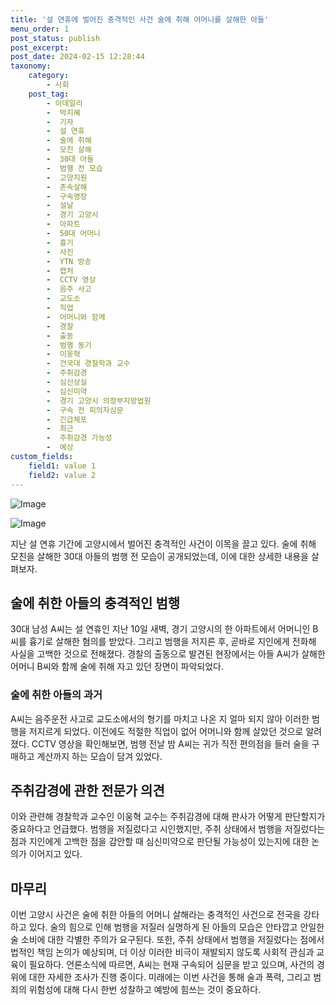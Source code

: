 ```yaml
---
title: '설 연휴에 벌어진 충격적인 사건 술에 취해 어머니를 살해한 아들'
menu_order: 1
post_status: publish
post_excerpt: 
post_date: 2024-02-15 12:28:44
taxonomy:
    category:
        - 사회
    post_tag:
        - 이데일리
        -  박지혜
        -  기자
        -  설 연휴
        -  술에 취해
        -  모친 살해
        -  30대 아들
        -  범행 전 모습
        -  고양지원
        -  존속살해
        -  구속영장
        -  설날
        -  경기 고양시
        -  아파트
        -  50대 어머니
        -  흉기
        -  사진
        -  YTN 방송
        -  캡처
        -  CCTV 영상
        -  음주 사고
        -  교도소
        -  직업
        -  어머니와 함께
        -  경찰
        -  출동
        -  범행 동기
        -  이웅혁
        -  건국대 경찰학과 교수
        -  주취감경
        -  심신상실
        -  심신미약
        -  경기 고양시 의정부지방법원
        -  구속 전 피의자심문
        -  긴급체포
        -  최근
        -  주취감경 가능성
        -  예상
custom_fields:
    field1: value 1
    field2: value 2
---
```


![Image](https://imgnews.pstatic.net/image/018/2024/02/13/0005671974_001_20240213094503239.jpg?type=w647)

![Image](https://imgnews.pstatic.net/image/018/2024/02/13/0005671974_002_20240213094503253.jpg?type=w647)

지난 설 연휴 기간에 고양시에서 벌어진 충격적인 사건이 이목을 끌고 있다. 술에 취해 모친을 살해한 30대 아들의 범행 전 모습이 공개되었는데, 이에 대한 상세한 내용을 살펴보자.
## 술에 취한 아들의 충격적인 범행
30대 남성 A씨는 설 연휴인 지난 10일 새벽, 경기 고양시의 한 아파트에서 어머니인 B씨를 흉기로 살해한 혐의를 받았다. 그리고 범행을 저지른 후, 곧바로 지인에게 전화해 사실을 고백한 것으로 전해졌다. 경찰의 출동으로 발견된 현장에서는 아들 A씨가 살해한 어머니 B씨와 함께 술에 취해 자고 있던 장면이 파악되었다.
### 술에 취한 아들의 과거
A씨는 음주운전 사고로 교도소에서의 형기를 마치고 나온 지 얼마 되지 않아 이러한 범행을 저지르게 되었다. 이전에도 적절한 직업이 없어 어머니와 함께 살았던 것으로 알려졌다. CCTV 영상을 확인해보면, 범행 전날 밤 A씨는 귀가 직전 편의점을 들러 술을 구매하고 계산까지 하는 모습이 담겨 있었다.
## 주취감경에 관한 전문가 의견
이와 관련해 경찰학과 교수인 이웅혁 교수는 주취감경에 대해 판사가 어떻게 판단할지가 중요하다고 언급했다. 범행을 저질렀다고 시인했지만, 주취 상태에서 범행을 저질렀다는 점과 지인에게 고백한 점을 감안할 때 심신미약으로 판단될 가능성이 있는지에 대한 논의가 이어지고 있다.
## 마무리
이번 고양시 사건은 술에 취한 아들의 어머니 살해라는 충격적인 사건으로 전국을 강타하고 있다. 술의 힘으로 인해 범행을 저질러 실명하게 된 아들의 모습은 안타깝고 안일한 술 소비에 대한 각별한 주의가 요구된다. 또한, 주취 상태에서 범행을 저질렀다는 점에서 법적인 책임 논의가 예상되며, 더 이상 이러한 비극이 재발되지 않도록 사회적 관심과 교육이 필요하다.
언론소식에 따르면, A씨는 현재 구속되어 심문을 받고 있으며, 사건의 경위에 대한 자세한 조사가 진행 중이다. 미래에는 이번 사건을 통해 술과 폭력, 그리고 범죄의 위험성에 대해 다시 한번 성찰하고 예방에 힘쓰는 것이 중요하다.
